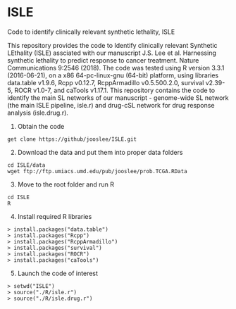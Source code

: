 # ISLE
Code to identify clinically relevant synthetic lethality, ISLE

This repository provides the code to Identify clinically relevant Synthetic LEthality (ISLE) assciated with our manuscript J.S. Lee et al. Harnessing synthetic lethality to predict response to cancer treatment. Nature Communications 9:2546 (2018). The code was tested using R version 3.3.1 (2016-06-21), on a x86 64-pc-linux-gnu (64-bit) platform, using libraries data.table v1.9.6, Rcpp v0.12.7, RcppArmadillo v0.5.500.2.0, survival v2.39-5, ROCR v1.0-7, and caTools v1.17.1. This repository contains the code to identify the main SL networks of our manuscript - genome-wide SL network (the main ISLE pipeline, isle.r) and drug-cSL network for drug response analysis (isle.drug.r).

1. Obtain the code
```
get clone https://github/jooslee/ISLE.git
```
2. Download the data and put them into proper data folders
```
cd ISLE/data
wget ftp://ftp.umiacs.umd.edu/pub/jooslee/prob.TCGA.RData
```
3. Move to the root folder and run R
```
cd ISLE
R
```
4. Install required R libraries
```
> install.packages("data.table")
> install.packages("Rcpp")
> install.packages("RcppArmadillo")
> install.packages("survival")
> install.packages("ROCR")
> install.packages("caTools")
```
5. Launch the code of interest
```
> setwd("ISLE")
> source("./R/isle.r")
> source("./R/isle.drug.r")
